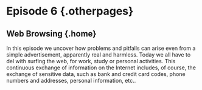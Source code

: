 ---
---

# Episode 6 {.otherpages}
## Web Browsing {.home}

In this episode we uncover how problems and pitfalls can arise even from a simple advertisement, apparently real and harmless.
Today we all have to del with surfing the web, for work, study or personal activities. This continuous exchange of information on the Internet includes, of course, the exchange of sensitive data, such as bank and credit card codes, phone numbers and addresses, personal information, etc..
